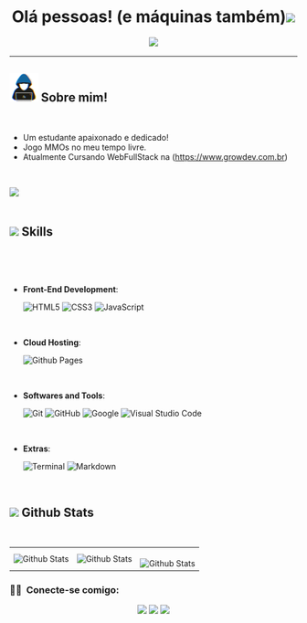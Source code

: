 


<h1 align="center"><b>Olá pessoas! (e máquinas também)</b><img src="https://media.giphy.com/media/hvRJCLFzcasrR4ia7z/giphy.gif" width="35"></h1>
<!--  -->
<p align="center">
  <a href="https://github.com/DenverCoder1/readme-typing-svg"><img src="https://readme-typing-svg.herokuapp.com?font=Time+New+Roman&color=cyan&size=25&center=true&vCenter=true&width=600&height=100&lines=Eu+me+chamo+Márcio..&hearts;"></a>
</p>
<hr>

## <picture><img src = "https://github.com/0xAbdulKhalid/0xAbdulKhalid/raw/main/assets/mdImages/about_me.gif" width = 50px></picture> **Sobre mim!**

<br>

- Um estudante apaixonado e dedicado!
- Jogo MMOs no meu tempo livre.
- Atualmente Cursando WebFullStack na (https://www.growdev.com.br)

<br>

<img src="https://user-images.githubusercontent.com/73097560/115834477-dbab4500-a447-11eb-908a-139a6edaec5c.gif"><br><br>

## <img src="https://media2.giphy.com/media/QssGEmpkyEOhBCb7e1/giphy.gif?cid=ecf05e47a0n3gi1bfqntqmob8g9aid1oyj2wr3ds3mg700bl&rid=giphy.gif" width ="25"><b> Skills</b>
<br>

<p align="center">

<br>   
    
- **Front-End Development**:

   ![HTML5](https://img.shields.io/badge/HTML5%20-%23E34F26.svg?style=for-the-badge&logo=html5&logoColor=white)
   ![CSS3](https://img.shields.io/badge/CSS%20-%231572B6.svg?style=for-the-badge&logo=css3&logoColor=white)
   ![JavaScript](https://img.shields.io/badge/JavaScript%20-%23F7DF1E.svg?style=for-the-badge&logo=javascript&logoColor=black)

<br>

- **Cloud Hosting**:

    ![Github Pages](https://img.shields.io/badge/GitHub%20Pages-%23327FC7.svg?style=for-the-badge&logo=github&logoColor=white)
    
<br>

- **Softwares and Tools**:

    ![Git](https://img.shields.io/badge/git-%23F05033.svg?style=for-the-badge&logo=git&logoColor=white)
    ![GitHub](https://img.shields.io/badge/github-%23121011.svg?style=for-the-badge&logo=github&logoColor=white)
    ![Google](https://img.shields.io/badge/google-%234285F4.svg?style=for-the-badge&logo=google&logoColor=white)
    ![Visual Studio Code](https://img.shields.io/badge/Visual%20Studio%20Code-0078d7.svg?style=for-the-badge&logo=visual-studio-code&logoColor=white) 

<br>

- **Extras**:

    ![Terminal](https://img.shields.io/badge/Terminal-%23054020?style=for-the-badge&logo=gnu-bash&logoColor=white)
    ![Markdown](https://img.shields.io/badge/markdown-%23000000.svg?style=for-the-badge&logo=markdown&logoColor=white)   
<br>



## <img src="https://media.giphy.com/media/iY8CRBdQXODJSCERIr/giphy.gif" width="35"><b> Github Stats </b>
<br>

<table>
  <tr>
    <td>
      <img
        align="left"
        src="https://github-readme-stats.vercel.app/api?username=SchreiberMarcio&theme=tokyonight&hide_border=false&include_all_commits=true"
        alt="Github Stats"
      />
    </td>
    <td>
      <img
        align="left"
        src="https://github-readme-stats.vercel.app/api/top-langs/?username=SchreiberMarcio&theme=tokyonight&hide_border=false&include_all_commits=true&count_private=true&layout=compact"
        alt="Github Stats"
      />
    </td>
    <td>
      <br />
      <img
        align="left"
        src="https://github-readme-streak-stats.herokuapp.com/?user=SchreiberMarcio&theme=tokyonight&hide_border=false"
        alt="Github Stats"
      />
    </td>
  </tr>
</table>


### 🤝🏻 &nbsp;Conecte-se comigo:

<p align="center">
<a href="https://www.linkedin.com/in/marcio-schreiber-bb3532278/"><img src="https://img.shields.io/badge/-Marcio%20Schreiber%20-0077B5?style=flat&logo=Linkedin&logoColor=white"/></a>
<a href="mailto:contaasgard@gmail.com"><img src="https://img.shields.io/badge/-contaasgard10@gmail-D14836?style=flat&logo=Gmail&logoColor=white"/></a>
<a href="https://www.instagram.com/schreibermarcio?igsh=ZGQyMWprdDEzbno2"><img src="https://img.shields.io/badge/-@Schreibermarcio__-E4405F?style=flat&logo=Instagram&logoColor=white"/></a>
</p>


